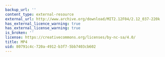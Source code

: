 ```yaml
---
backup_url: ''
content_type: external-resource
external_url: http://www.archive.org/download/MIT2.12F04/2.12_037-220k.mp4
has_external_licence_warning: true
has_external_license_warning: true
is_broken: ''
license: https://creativecommons.org/licenses/by-nc-sa/4.0/
title: MP4
uid: 80791c4c-720a-4912-b3f7-5bb7403cb602
---
```

